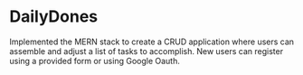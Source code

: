 # DailyDones
Implemented the MERN stack to create a CRUD application where users can assemble and adjust a list of tasks to accomplish.
New users can register using a provided form or using Google Oauth.
